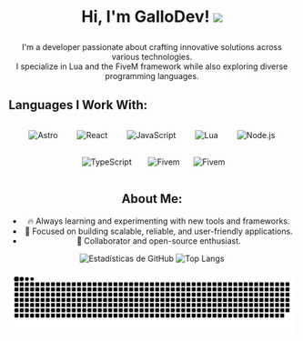<h1><p align="center">Hi, I'm GalloDev! <img src="https://media.giphy.com/media/hvRJCLFzcasrR4ia7z/giphy.gif" width="35px"></p></h1>

<p align="center">
  I'm a developer passionate about crafting innovative solutions across various technologies.<br/>
  I specialize in Lua and the FiveM framework while also exploring diverse programming languages.<br/>
</p>

## **Languages I Work With:**
<div align="center">
  <img src="https://img.shields.io/badge/Astro-9514FF?style=flat&logo=astro&labelColor=black" alt="Astro" height="30" style="margin: 15px;" />  
  <img src="https://img.shields.io/badge/React-1491FF?style=flat&logo=react&labelColor=black" alt="React" height="30" style="margin: 15px;" />  
  <img src="https://img.shields.io/badge/JavaScript-FCF80F?style=flat&logo=javascript&labelColor=black" alt="JavaScript" height="30" style="margin: 15px;" />  
  <img src="https://img.shields.io/badge/Lua-2C2D72?style=flat&logo=lua&labelColor=black" alt="Lua" height="30" style="margin: 15px;" />  
  <img src="https://img.shields.io/badge/Node.js-5FA04E?style=flat&logo=node.js&labelColor=black" alt="Node.js" height="30" style="margin: 15px;" />
  <img src="https://img.shields.io/badge/TypeScript-%233178C6?style=flat&logo=typescript&labelColor=black" alt="TypeScript" height="30" style="margin: 15px;" /> 
 <img src="https://img.shields.io/badge/-FiveM-8B8B8B?style=flat&logo=fivem&logoColor=white" alt="Fivem" height="30" style="margin: 10px;" /> 
 <img src="https://img.shields.io/badge/Next.js-%23000000?style=flat&logo=next.js
" alt="Fivem" height="30" style="margin: 10px;" />   
      

## **About Me:**
- 🔥 Always learning and experimenting with new tools and frameworks.  
- 🎯 Focused on building scalable, reliable, and user-friendly applications.  
- 🌟 Collaborator and open-source enthusiast.

<p align="center">
  <img src="https://github-readme-stats.vercel.app/api?username=galloodevv&show_icons=true&theme=ayu-mirage" alt="Estadísticas de GitHub" height="180" />
  <img src="https://github-readme-stats.vercel.app/api/top-langs/?username=galloodevv&layout=compact&theme=ayu-mirage" alt="Top Langs" height="180" />
</p>

![snake gif](https://github.com/galloodevv/galloodevv/blob/output/github-snake-dark.svg)
